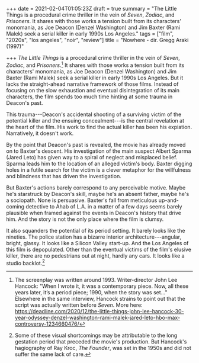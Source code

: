 +++
date = 2021-02-04T01:05:23Z
draft = true
summary = "The Little Things is a procedural crime thriller in the vein of *Seven*, *Zodiac*, and *Prisoners*. It shares with those works a tension built from its characters' monomania, as Joe Deacon (Denzel Washington) and Jim Baxter (Rami Malek) seek a serial killer in early 1990s Los Angeles."
tags = ["film", "2020s", "los angeles", "noir", "review"]
title = "Nowhere - dir. Gregg Araki (1997)"

+++
*The Little Things* is a procedural crime thriller in the vein of *Seven*, *Zodiac*, and *Prisoners*.[^1] It shares with those works a tension built from its characters' monomania, as Joe Deacon (Denzel Washington) and Jim Baxter (Rami Malek) seek a serial killer in early 1990s Los Angeles. But it lacks the straight-ahead narrative framework of those films. Instead of focusing on the slow exhaustion and eventual disintegration of its main characters, the film spends too much time hinting at some trauma in Deacon's past.

This trauma---Deacon's accidental shooting of a surviving victim of the potential killer and the ensuing concealment---is the central revelation at the heart of the film. His work to find the actual killer has been his expiation. Narratively, it doesn't work.

By the point that Deacon's past is revealed, the movie has already moved on to Baxter's descent. His investigation of the main suspect Albert Sparma (Jared Leto) has given way to a spiral of neglect and misplaced belief. Sparma leads him to the location of an alleged victim's body. Baxter digging holes in a futile search for the victim is a clever metaphor for the willfulness and blindness that has driven the investigation.

But Baxter's actions barely correspond to any perceivable motive. Maybe he's starstruck by Deacon's skill, maybe he's an absent father, maybe he's a sociopath. None is persuasive. Baxter's fall from meticulous up-and-coming detective to Ahab of L.A. in a matter of a few days seems barely plausible when framed against the events in Deacon's history that drive him. And the story is not the only place where the film is clumsy.


It also squanders the potential of its period setting. It barely looks like the nineties. The police station has a bizarre  interior architecture---angular, bright, glassy. It looks like a Silicon Valley start-up. And the Los Angeles of this film is depopulated. Other than the eventual victims of the film's elusive killer, there are no pedestrians out at night, hardly any cars. It looks like a studio backlot.[^2]





[^2]: Some of these visual shortcomings may be attributable to the long gestation period that preceded the movie's production. But Hancock's hagiography of Ray Kroc, *The Founder*, was set in the 1950s and did not suffer the same lack of care.

[^1]: The screenplay was written around 1993. Writer-director John Lee Hancock: "When I wrote it, it was a contemporary piece. Now, all these years later, it’s a period piece; 1990, when the story was set..." Elsewhere in the same interview, Hancock strains to point out that the script was actually written before *Seven*. More here: https://deadline.com/2020/12/the-little-things-john-lee-hancock-30-year-odyssey-denzel-washington-rami-malek-jared-leto-hbo-max-controversy-1234660476/